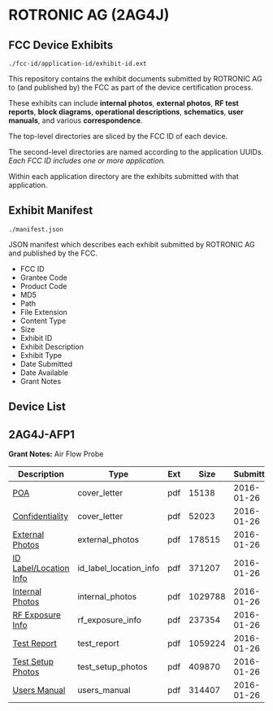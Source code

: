 # ROTRONIC AG (2AG4J)
## FCC Device Exhibits

```
./fcc-id/application-id/exhibit-id.ext
```

This repository contains the exhibit documents submitted by ROTRONIC AG to (and published by) the FCC as part of the device certification process.

These exhibits can include **internal photos**, **external photos**, **RF test reports**, **block diagrams**, **operational descriptions**, **schematics**, **user manuals**, and various **correspondence**.

The top-level directories are sliced by the FCC ID of each device.

The second-level directories are named according to the application UUIDs. *Each FCC ID includes one or more application.*

Within each application directory are the exhibits submitted with that application. 

## Exhibit Manifest

```
./manifest.json
```

JSON manifest which describes each exhibit submitted by ROTRONIC AG and published by the FCC.

- FCC ID
- Grantee Code
- Product Code
- MD5
- Path
- File Extension
- Content Type
- Size
- Exhibit ID
- Exhibit Description
- Exhibit Type
- Date Submitted
- Date Available
- Grant Notes

## Device List
## 2AG4J-AFP1
**Grant Notes:** Air Flow Probe

| Description | Type | Ext | Size | Submitted | Available |
| ----------- | ---- | --- | ---- | --------- | --------- |
| [POA](2AG4J-AFP1/a315edf8f43e999dfec18da622589a0f/2884211.pdf) | cover_letter | pdf | 15138 | 2016-01-26 | 2016-01-28 |
| [Confidentiality](2AG4J-AFP1/a315edf8f43e999dfec18da622589a0f/2884212.pdf) | cover_letter | pdf | 52023 | 2016-01-26 | 2016-01-28 |
| [External Photos](2AG4J-AFP1/a315edf8f43e999dfec18da622589a0f/2884206.pdf) | external_photos | pdf | 178515 | 2016-01-26 | 2016-04-30 |
| [ID Label/Location Info](2AG4J-AFP1/a315edf8f43e999dfec18da622589a0f/2884208.pdf) | id_label_location_info | pdf | 371207 | 2016-01-26 | 2016-01-28 |
| [Internal Photos](2AG4J-AFP1/a315edf8f43e999dfec18da622589a0f/2884207.pdf) | internal_photos | pdf | 1029788 | 2016-01-26 | 2016-04-30 |
| [RF Exposure Info](2AG4J-AFP1/a315edf8f43e999dfec18da622589a0f/2884214.pdf) | rf_exposure_info | pdf | 237354 | 2016-01-26 | 2016-01-28 |
| [Test Report](2AG4J-AFP1/a315edf8f43e999dfec18da622589a0f/2884213.pdf) | test_report | pdf | 1059224 | 2016-01-26 | 2016-01-28 |
| [Test Setup Photos](2AG4J-AFP1/a315edf8f43e999dfec18da622589a0f/2884210.pdf) | test_setup_photos | pdf | 409870 | 2016-01-26 | 2016-04-30 |
| [Users Manual](2AG4J-AFP1/a315edf8f43e999dfec18da622589a0f/2884209.pdf) | users_manual | pdf | 314407 | 2016-01-26 | 2016-04-30 |
